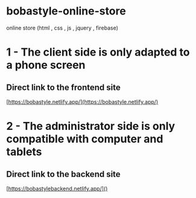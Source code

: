 # bobastyle-online-store
online store (html , css , js , jquery , firebase)

# 1 - The client side is only adapted to a phone screen
## Direct link to the frontend site 
[https://bobastyle.netlify.app/](https://bobastyle.netlify.app/)

# 2 - The administrator side is only compatible with computer and tablets
## Direct link to the backend site 
[https://bobastylebackend.netlify.app/]()
